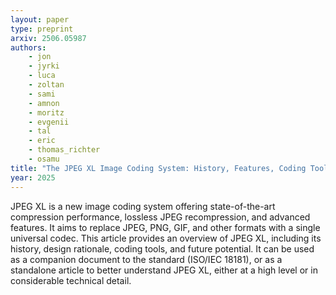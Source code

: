 ```yaml
---
layout: paper
type: preprint
arxiv: 2506.05987
authors:
    - jon
    - jyrki
    - luca
    - zoltan
    - sami
    - amnon
    - moritz
    - evgenii
    - tal
    - eric
    - thomas_richter
    - osamu
title: "The JPEG XL Image Coding System: History, Features, Coding Tools, Design Rationale, and Future"
year: 2025
---
```


JPEG XL is a new image coding system offering state-of-the-art compression performance, lossless JPEG recompression, and advanced features. It aims to replace JPEG, PNG, GIF, and other formats with a single universal codec. This article provides an overview of JPEG XL, including its history, design rationale, coding tools, and future potential. It can be used as a companion document to the standard (ISO/IEC 18181), or as a standalone article to better understand JPEG XL, either at a high level or in considerable technical detail.